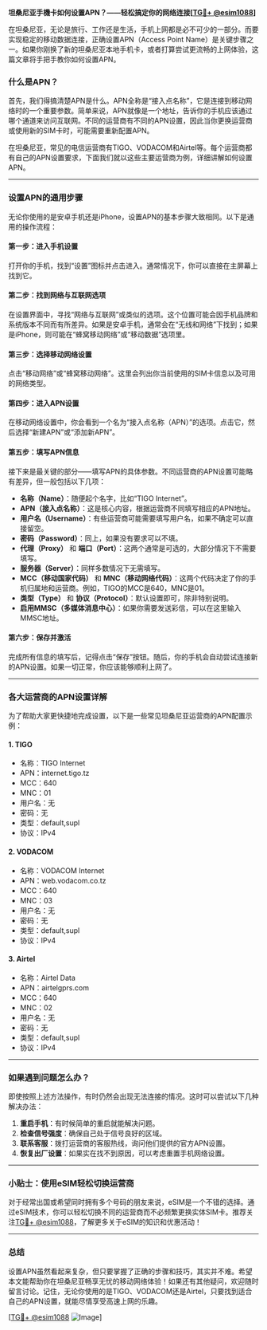 **坦桑尼亚手機卡如何设置APN？——轻松搞定你的网络连接[[TG💪+ @esim1088](https://t.me/s/esim1088)]**

在坦桑尼亚，无论是旅行、工作还是生活，手机上网都是必不可少的一部分。而要实现稳定的移动数据连接，正确设置APN（Access Point Name）是关键步骤之一。如果你刚换了新的坦桑尼亚本地手机卡，或者打算尝试更流畅的上网体验，这篇文章将手把手教你如何设置APN。

### 什么是APN？

首先，我们得搞清楚APN是什么。APN全称是“接入点名称”，它是连接到移动网络时的一个重要参数。简单来说，APN就像是一个地址，告诉你的手机应该通过哪个通道来访问互联网。不同的运营商有不同的APN设置，因此当你更换运营商或使用新的SIM卡时，可能需要重新配置APN。

在坦桑尼亚，常见的电信运营商有TIGO、VODACOM和Airtel等。每个运营商都有自己的APN设置要求，下面我们就以这些主要运营商为例，详细讲解如何设置APN。

---

### 设置APN的通用步骤

无论你使用的是安卓手机还是iPhone，设置APN的基本步骤大致相同。以下是通用的操作流程：

#### **第一步：进入手机设置**
打开你的手机，找到“设置”图标并点击进入。通常情况下，你可以直接在主屏幕上找到它。

#### **第二步：找到网络与互联网选项**
在设置界面中，寻找“网络与互联网”或类似的选项。这个位置可能会因手机品牌和系统版本不同而有所差异。如果是安卓手机，通常会在“无线和网络”下找到；如果是iPhone，则可能在“蜂窝移动网络”或“移动数据”选项里。

#### **第三步：选择移动网络设置**
点击“移动网络”或“蜂窝移动网络”。这里会列出你当前使用的SIM卡信息以及可用的网络类型。

#### **第四步：进入APN设置**
在移动网络设置中，你会看到一个名为“接入点名称（APN）”的选项。点击它，然后选择“新建APN”或“添加新APN”。

#### **第五步：填写APN信息**
接下来是最关键的部分——填写APN的具体参数。不同运营商的APN设置可能略有差异，但一般包括以下几项：

- **名称（Name）**：随便起个名字，比如“TIGO Internet”。
- **APN（接入点名称）**：这是核心内容，根据运营商不同填写相应的APN地址。
- **用户名（Username）**：有些运营商可能需要填写用户名，如果不确定可以直接留空。
- **密码（Password）**：同上，如果没有要求可以不填。
- **代理（Proxy）** 和 **端口（Port）**：这两个通常是可选的，大部分情况下不需要填写。
- **服务器（Server）**：同样多数情况下无需填写。
- **MCC（移动国家代码）** 和 **MNC（移动网络代码）**：这两个代码决定了你的手机归属地和运营商。例如，TIGO的MCC是640，MNC是01。
- **类型（Type）** 和 **协议（Protocol）**：默认设置即可，除非特别说明。
- **启用MMSC（多媒体消息中心）**：如果你需要发送彩信，可以在这里输入MMSC地址。

#### **第六步：保存并激活**
完成所有信息的填写后，记得点击“保存”按钮。随后，你的手机会自动尝试连接新的APN设置。如果一切正常，你应该能够顺利上网了。

---

### 各大运营商的APN设置详解

为了帮助大家更快捷地完成设置，以下是一些常见坦桑尼亚运营商的APN配置示例：

#### **1. TIGO**
- 名称：TIGO Internet
- APN：internet.tigo.tz
- MCC：640
- MNC：01
- 用户名：无
- 密码：无
- 类型：default,supl
- 协议：IPv4

#### **2. VODACOM**
- 名称：VODACOM Internet
- APN：web.vodacom.co.tz
- MCC：640
- MNC：03
- 用户名：无
- 密码：无
- 类型：default,supl
- 协议：IPv4

#### **3. Airtel**
- 名称：Airtel Data
- APN：airtelgprs.com
- MCC：640
- MNC：02
- 用户名：无
- 密码：无
- 类型：default,supl
- 协议：IPv4

---

### 如果遇到问题怎么办？

即使按照上述方法操作，有时仍然会出现无法连接的情况。这时可以尝试以下几种解决办法：

1. **重启手机**：有时候简单的重启就能解决问题。
2. **检查信号强度**：确保自己处于信号良好的区域。
3. **联系客服**：拨打运营商的客服热线，询问他们提供的官方APN设置。
4. **恢复出厂设置**：如果实在找不到原因，可以考虑重置手机网络设置。

---

### 小贴士：使用eSIM轻松切换运营商

对于经常出国或希望同时拥有多个号码的朋友来说，eSIM是一个不错的选择。通过eSIM技术，你可以轻松切换不同的运营商而不必频繁更换实体SIM卡。推荐关注[TG💪+ @esim1088](https://t.me/s/esim1088)，了解更多关于eSIM的知识和优惠活动！

---

### 总结

设置APN虽然看起来复杂，但只要掌握了正确的步骤和技巧，其实并不难。希望本文能帮助你在坦桑尼亚畅享无忧的移动网络体验！如果还有其他疑问，欢迎随时留言讨论。记住，无论你使用的是TIGO、VODACOM还是Airtel，只要找到适合自己的APN设置，就能尽情享受高速上网的乐趣。

[[TG💪+ @esim1088](https://t.me/s/esim1088) ![Image](https://i.postimg.cc/4NQfJmqS/Snipaste-2025-05-13-00-14-12.png)]